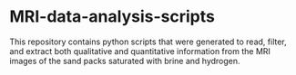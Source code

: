 # MRI-data-analysis-scripts
This repository contains python scripts that were generated to read, filter, and extract both qualitative and quantitative information from the MRI images of the sand packs saturated with brine and hydrogen.
